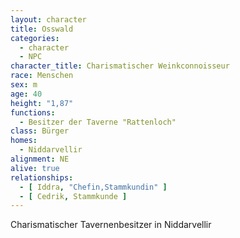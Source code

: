 ```yaml
---
layout: character
title: Osswald
categories:
  - character
  - NPC
character_title: Charismatischer Weinkconnoisseur
race: Menschen
sex: m
age: 40
height: "1,87"
functions:
  - Besitzer der Taverne "Rattenloch"
class: Bürger
homes:
  - Niddarvellir
alignment: NE
alive: true
relationships:
  - [ Iddra, "Chefin,Stammkundin" ]
  - [ Cedrik, Stammkunde ]
---
```


Charismatischer Tavernenbesitzer in Niddarvellir

